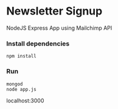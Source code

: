 # Newsletter Signup

NodeJS Express App using Mailchimp API

### Install dependencies
```shell
npm install
```

### Run
```shell
mongod
node app.js
```
localhost:3000
